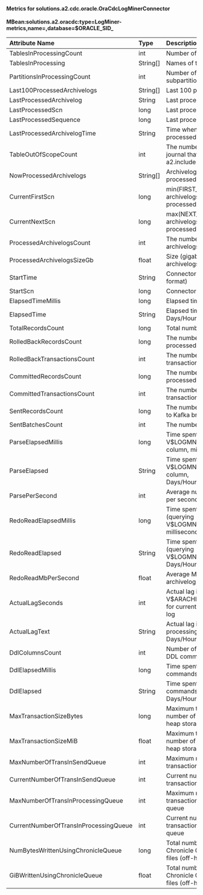 #### Metrics for solutions.a2.cdc.oracle.OraCdcLogMinerConnector

**MBean:solutions.a2.oracdc:type=LogMiner-metrics,name=<Connector-Name>,database=$ORACLE_SID_<hostname>**

|Attribute Name                        |Type     |Description                                                                                       |
|:-------------------------------------|:--------|:-------------------------------------------------------------------------------------------------|
|TablesInProcessingCount               |int      |Number of tables in processing                                                                    |
|TablesInProcessing                    |String[] |Names of tables in processing                                                                     |
|PartitionsInProcessingCount           |int      |Number of partitions and subpartitions in processing                                              |
|Last100ProcessedArchivelogs           |String[] |Last 100 processed archivelogs                                                                    |
|LastProcessedArchivelog               |String   |Last processed archivelog                                                                         |
|LastProcessedScn                      |long     |Last processed SCN                                                                                |
|LastProcessedSequence                 |long     |Last processed log sequence                                                                       |
|LastProcessedArchivelogTime           |String   |Time when the last archivelog was processed                                                       |
|TableOutOfScopeCount                  |int      |The number of tables from the journal that do not meet the a2.include criteria                    |
|NowProcessedArchivelogs               |String[] |Archivelogs currently being processed                                                             |
|CurrentFirstScn                       |long     |min(FIRST_CHANGE#) for archivelogs currently being processed                                      |
|CurrentNextScn                        |long     |max(NEXT_CHANGE#) for archivelogs currently being processed                                       |
|ProcessedArchivelogsCount             |int      |The number of processed archivelogs                                                               |
|ProcessedArchivelogsSizeGb            |float    |Size (gigabyte) of processed archivelogs                                                          |
|StartTime                             |String   |Connector start date and time (ISO format)                                                        |
|StartScn                              |long     |Connector start SCN                                                                               |
|ElapsedTimeMillis                     |long     |Elapsed time, milliseconds                                                                        |
|ElapsedTime                           |String   |Elapsed time, Days/Hours/Minutes/Seconds                                                          |
|TotalRecordsCount                     |long     |Total number of records processed                                                                 |
|RolledBackRecordsCount                |long     |The number of rolled back records processed                                                       |
|RolledBackTransactionsCount           |int      |The number of rolled back transactions processed                                                  |
|CommittedRecordsCount                 |long     |The number of committed records processed                                                         |
|CommittedTransactionsCount            |int      |The number of committed transactions processed                                                    |
|SentRecordsCount                      |long     |The number of records already sent to Kafka broker                                                |
|SentBatchesCount                      |int      |The number of Connector poll() call                                                               |
|ParseElapsedMillis                    |long     |Time spent for parsing V$LOGMNR_CONTENTS.SQL_REDO column, milliseconds                            |
|ParseElapsed                          |String   |Time spent for parsing V$LOGMNR_CONTENTS.SQL_REDO column, Days/Hours/Minutes/Seconds              |
|ParsePerSecond                        |int      |Average number of records parsed per second                                                       |
|RedoReadElapsedMillis                 |long     |Time spent for reading archivelogs (querying V$LOGMNR_CONTENTS), milliseconds                     |
|RedoReadElapsed                       |String   |Time spent for reading archivelogs (querying V$LOGMNR_CONTENTS), Days/Hours/Minutes/Seconds       |
|RedoReadMbPerSecond                   |float    |Average MB per second of archivelog reading                                                       |
|ActualLagSeconds                      |int      |Actual lag in seconds (SYSDATE-V$ARACHIVED_LOG.FIRST_TIME) for currently processing archived log  |
|ActualLagText                         |String   |Actual lag in for currently processing archived log, Days/Hours/Minutes/Seconds                   |
|DdlColumnsCount                       |int      |Number of successfully changed by DDL commands columns                                            |
|DdlElapsedMillis                      |long     |Time spent for processing DDL commands, milliseconds                                              |
|DdlElapsed                            |String   |Time spent for processing DDL commands, Days/Hours/Minutes/Seconds                                |
|MaxTransactionSizeBytes               |long     |Maximum transaction size i.e. number of bytes allocated for off-heap storage, bytes               |
|MaxTransactionSizeMiB                 |float    |Maximum transaction size i.e. number of bytes allocated for off-heap storage, MiB                 |
|MaxNumberOfTransInSendQueue           |int      |Maximum number of committed transactions in the send queue                                        | 
|CurrentNumberOfTransInSendQueue       |int      |Current number of committed transactions in the send queue                                        |
|MaxNumberOfTransInProcessingQueue     |int      |Maximum number of committed transactions in the processing queue                                  |
|CurrentNumberOfTransInProcessingQueue |int      |Current number of committed transactions in the processing queue                                  |
|NumBytesWrittenUsingChronicleQueue    |long     |Total number of bytes written to Chronicle Queue memory mapped files (off-heap storage)           |
|GiBWrittenUsingChronicleQueue         |float    |Total number of GiB written to Chronicle Queue memory mapped files (off-heap storage)             |